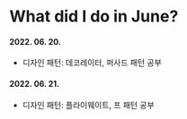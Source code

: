 # What did I do in June?

#### 2022. 06. 20.
- 디자인 패턴: 데코레이터, 퍼사드 패턴 공부

#### 2022. 06. 21.
- 디자인 패턴: 플라이웨이트, 프 패턴 공부
